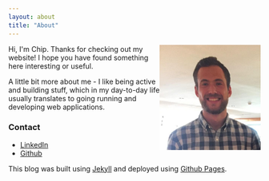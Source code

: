 ```yaml
---
layout: about
title: "About"
---
```


<img src="/images/work_profile.jpg" width="40%" align="right"/>
Hi, I'm Chip. Thanks for checking out my website! I hope you have found
something here interesting or useful.

A little bit more about me - I like being active and building
stuff, which in my day-to-day life usually translates to going running and
developing web applications.


### Contact

* <a href="http://www.linkedin.com/pub/chip-jackson/66/967/675/">LinkedIn</a>
* <a href="https://github.com/chipjacks">Github</a>

This blog was built using <a href="http://jekyllrb.com/">Jekyll</a> and
deployed using <a href="http://pages.github.com/">Github Pages</a>.


